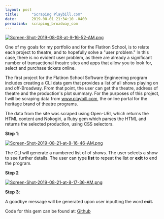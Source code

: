 ```yaml
---
layout: post
title:      "Scraping Playbill.com"
date:       2019-08-01 21:34:10 -0400
permalink:  scraping_broadway_com
---
```






[![Screen-Shot-2019-08-08-at-9-16-52-AM.png](https://i.postimg.cc/9FdBMmnc/Screen-Shot-2019-08-08-at-9-16-52-AM.png)](https://postimg.cc/qz7KDTrF)






One of my goals for my portfolio and for the Flatiron School, is to relate each project to theatre, and to hopefully 
solve a "user problem." In this case, there is no evident user problem, as there are already a significant number of 
transactional theatre sites and apps that allow you to look for, select and purchase tickets online. 


The first project for the Flatiron School Software Engineering program includes creating a CLI data gem that 
provides a list of all shows playing on and off-Broadway. From that point, the user can get the theatre, address of 
theatre and the production's plot summary. For the purposes of this project, I will be scraping data from 
www.playbill.com, the online portal for the heritage brand of theatre programs.


The data from the site was scraped using Open-URI, which returns the HTML content and Nokogiri, a Ruby gem 
which parses the HTML and returns the selected production, using CSS selectors.


**Step 1**:



[![Screen-Shot-2019-08-21-at-8-16-46-AM.png](https://i.postimg.cc/QC3YCVKh/Screen-Shot-2019-08-21-at-8-16-46-AM.png)](https://postimg.cc/mzmy6LS5)




The CLI will generate a numbered list of of shows. The user selects a show to see further details. The user can type **list**  to repeat the list or **exit** to end the program.



**Step 2**


[![Screen-Shot-2019-08-21-at-8-17-36-AM.png](https://i.postimg.cc/85Dfy5Fg/Screen-Shot-2019-08-21-at-8-17-36-AM.png)](https://postimg.cc/LqCs5mBx)



**Step 3**:

A goodbye message will be generated upon user inputting the word **exit.**



Code for this gem can be found at:
[Github](https://github.com/mitzvahgirl/showbillgemCLI)
